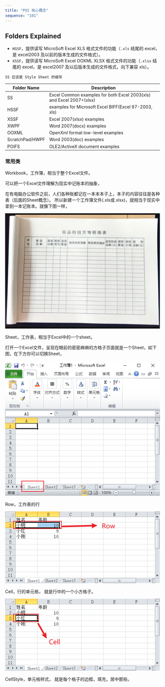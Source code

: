 ```yaml
---
title: "POI 核心概念"
sequence: "101"
---
```


## Folders Explained

- `HSSF`，提供读写 MicroSoft Excel XLS 格式文件的功能（`.xls` 结尾的 excel，是 excel2003 及以前的版本生成的文件格式）。
- `XSSF`，提供读写 MicroSoft Excel OOXML XLSX 格式文件的功能（`.xlsx` 结尾的 excel，是 excel2007 及以后版本生成的文件格式，向下兼容 xls）。

```text
SS 应该是 Style Sheet 的缩写
```

| Folder Name     | Description                                                          |
|-----------------|----------------------------------------------------------------------|
| SS              | Excel Common examples for both Excel 2003(xls) and Excel 2007+(xlsx) |
| HSSF            | examples for Microsoft Excel BIFF(Excel 97-2003, xls)                |
| XSSF            | Excel 2007(xlsx) examples                                            |
| XWPF            | Word 2007(docx) examples                                             |
| OOXML           | OpenXml format low-level examples                                    |
| ScratchPad/HWPF | Word 2003(doc) examples                                              |
| POIFS           | OLE2/ActiveX document examples                                       |

### 常用类

Workbook，工作簿，相当于整个Excel文件。

可以把一个Excel文件理解为现实中记账本的抽象，

在有电脑办公软件之前，人们各种账都记在一本本本子上，本子的内容往往是各种表（后面的Sheet概念）。
所以新建一个工作簿文件(.xls或.xlsx)，就相当于现实中拿到一本记账本。就像下图一样，

![](/assets/images/office/poi/office-work-book.png)

Sheet，工作表，相当于Excel中的一个sheet。

打开一个Excel文件，呈现在眼前的密密麻麻的方格子页面就是一个Sheet，如下图，在下方你可以切换Sheet，

![](/assets/images/office/poi/excel-sheet.png)

Row，工作表的行

![](/assets/images/office/poi/excel-sheet-row.png)

Cell，行的单元格，
就是行中的一个小方格子。

![](/assets/images/office/poi/excel-sheet-cell.png)

CellStyle，单元格样式，
就是每个格子的边框，填充，居中那些。